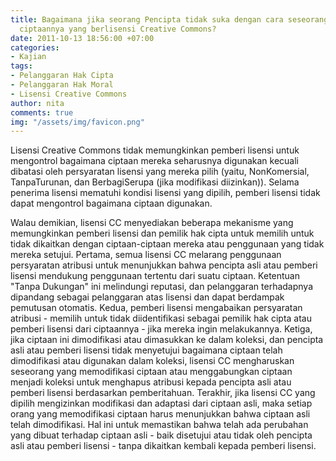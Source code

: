 ```yaml
---
title: Bagaimana jika seorang Pencipta tidak suka dengan cara seseorang dalam menggunakan
  ciptaannya yang berlisensi Creative Commons?
date: 2011-10-13 18:56:00 +07:00
categories:
- Kajian
tags:
- Pelanggaran Hak Cipta
- Pelanggaran Hak Moral
- Lisensi Creative Commons
author: nita
comments: true
img: "/assets/img/favicon.png"
---
```


Lisensi Creative Commons tidak memungkinkan pemberi lisensi untuk mengontrol bagaimana ciptaan mereka seharusnya digunakan kecuali dibatasi oleh persyaratan lisensi yang mereka pilih (yaitu, NonKomersial, TanpaTurunan, dan BerbagiSerupa (jika modifikasi diizinkan)). Selama penerima lisensi mematuhi kondisi lisensi yang dipilih, pemberi lisensi tidak dapat mengontrol bagaimana ciptaan digunakan.

Walau demikian, lisensi CC menyediakan beberapa mekanisme yang memungkinkan pemberi lisensi dan pemilik hak cipta untuk memilih untuk tidak dikaitkan dengan ciptaan-ciptaan mereka atau penggunaan yang tidak mereka setujui. Pertama, semua lisensi CC melarang penggunaan persyaratan atribusi untuk menunjukkan bahwa pencipta asli atau pemberi lisensi mendukung penggunaan tertentu dari suatu ciptaan. Ketentuan "Tanpa Dukungan" ini melindungi reputasi, dan pelanggaran terhadapnya dipandang sebagai pelanggaran atas lisensi dan dapat berdampak pemutusan otomatis. Kedua, pemberi lisensi mengabaikan persyaratan atribusi - memilih untuk tidak diidentifikasi sebagai pemilik hak cipta atau pemberi lisensi dari ciptaannya - jika mereka ingin melakukannya. Ketiga, jika ciptaan ini dimodifikasi atau dimasukkan ke dalam koleksi, dan pencipta asli atau pemberi lisensi tidak menyetujui bagaimana ciptaan telah dimodifikasi atau digunakan dalam koleksi, lisensi CC mengharuskan seseorang yang memodifikasi ciptaan atau menggabungkan ciptaan menjadi koleksi untuk menghapus atribusi kepada pencipta asli atau pemberi lisensi berdasarkan pemberitahuan. Terakhir, jika lisensi CC yang dipilih mengizinkan modifikasi dan adaptasi dari ciptaan asli, maka setiap orang yang memodifikasi ciptaan harus menunjukkan bahwa ciptaan asli telah dimodifikasi. Hal ini untuk memastikan bahwa telah ada perubahan yang dibuat terhadap ciptaan asli - baik disetujui atau tidak oleh pencipta asli atau pemberi lisensi - tanpa dikaitkan kembali kepada pemberi lisensi.
